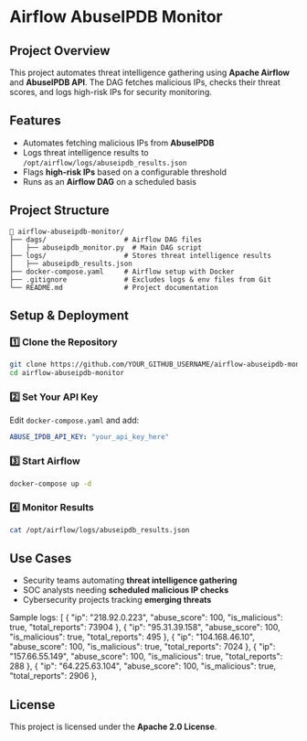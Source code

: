 # Airflow AbuseIPDB Monitor

## Project Overview
This project automates threat intelligence gathering using **Apache Airflow** and **AbuseIPDB API**. The DAG fetches malicious IPs, checks their threat scores, and logs high-risk IPs for security monitoring.

## Features
- Automates fetching malicious IPs from **AbuseIPDB**  
- Logs threat intelligence results to `/opt/airflow/logs/abuseipdb_results.json`  
- Flags **high-risk IPs** based on a configurable threshold  
- Runs as an **Airflow DAG** on a scheduled basis  

## Project Structure
```
📁 airflow-abuseipdb-monitor/
├── dags/                   # Airflow DAG files
│   ├── abuseipdb_monitor.py  # Main DAG script
├── logs/                   # Stores threat intelligence results
│   ├── abuseipdb_results.json
├── docker-compose.yaml     # Airflow setup with Docker
├── .gitignore              # Excludes logs & env files from Git
└── README.md               # Project documentation
```

## Setup & Deployment
### **1️⃣ Clone the Repository**
```bash
git clone https://github.com/YOUR_GITHUB_USERNAME/airflow-abuseipdb-monitor.git
cd airflow-abuseipdb-monitor
```

### **2️⃣ Set Your API Key**
Edit `docker-compose.yaml` and add:
```yaml
ABUSE_IPDB_API_KEY: "your_api_key_here"
```

### **3️⃣ Start Airflow**
```bash
docker-compose up -d
```

### **4️⃣ Monitor Results**
```bash
cat /opt/airflow/logs/abuseipdb_results.json
```

##  Use Cases
- Security teams automating **threat intelligence gathering**  
- SOC analysts needing **scheduled malicious IP checks**  
- Cybersecurity projects tracking **emerging threats**

Sample logs:
[
    {
        "ip": "218.92.0.223",
        "abuse_score": 100,
        "is_malicious": true,
        "total_reports": 73904
    },
    {
        "ip": "95.31.39.158",
        "abuse_score": 100,
        "is_malicious": true,
        "total_reports": 495
    },
    {
        "ip": "104.168.46.10",
        "abuse_score": 100,
        "is_malicious": true,
        "total_reports": 7024
    },
    {
        "ip": "157.66.55.149",
        "abuse_score": 100,
        "is_malicious": true,
        "total_reports": 288
    },
    {
        "ip": "64.225.63.104",
        "abuse_score": 100,
        "is_malicious": true,
        "total_reports": 2906
    },

## License
This project is licensed under the **Apache 2.0 License**.
